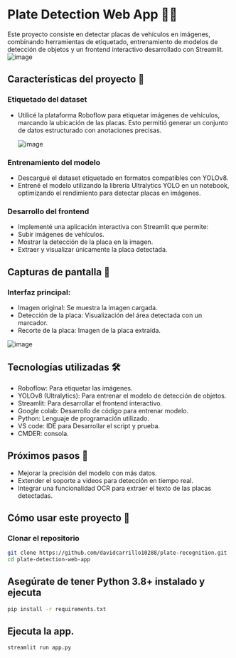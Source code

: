 # Plate Detection Web App 🚗📸
Este proyecto consiste en detectar placas de vehículos en imágenes, combinando herramientas de etiquetado, entrenamiento de modelos de detección de objetos y un frontend interactivo desarrollado con Streamlit.
![image](https://github.com/user-attachments/assets/bb609b0a-416e-40b5-a9de-442aa4dfd686)


## Características del proyecto 🌟

### Etiquetado del dataset
* Utilicé la plataforma Roboflow para etiquetar imágenes de vehículos, marcando la ubicación de las placas. Esto permitió generar un conjunto de datos estructurado con anotaciones precisas.

  ![image](https://github.com/user-attachments/assets/155644c6-d627-46e3-aab1-24a738d4bb75)

### Entrenamiento del modelo

* Descargué el dataset etiquetado en formatos compatibles con YOLOv8.
* Entrené el modelo utilizando la librería Ultralytics YOLO en un notebook, optimizando el rendimiento para detectar placas en imágenes.

### Desarrollo del frontend

* Implementé una aplicación interactiva con Streamlit que permite:
* Subir imágenes de vehículos.
* Mostrar la detección de la placa en la imagen.
* Extraer y visualizar únicamente la placa detectada.

## Capturas de pantalla 📸
### Interfaz principal:

* Imagen original: Se muestra la imagen cargada.
* Detección de la placa: Visualización del área detectada con un marcador.
* Recorte de la placa: Imagen de la placa extraída.

![image](https://github.com/user-attachments/assets/9d26d74c-8036-4c18-b20a-76071e1baa64)

## Tecnologías utilizadas 🛠️
* Roboflow: Para etiquetar las imágenes.
* YOLOv8 (Ultralytics): Para entrenar el modelo de detección de objetos.
* Streamlit: Para desarrollar el frontend interactivo.
* Google colab: Desarrollo de código para entrenar modelo.
* Python: Lenguaje de programación utilizado.
* VS code: IDE para Desarrollar el script y prueba.
* CMDER: consola.

## Próximos pasos 🚀
* Mejorar la precisión del modelo con más datos.
* Extender el soporte a videos para detección en tiempo real.
* Integrar una funcionalidad OCR para extraer el texto de las placas detectadas.

## Cómo usar este proyecto 🚀

### Clonar el repositorio
```bash
git clone https://github.com/davidcarrillo10288/plate-recognition.git
cd plate-detection-web-app
```

## Asegúrate de tener Python 3.8+ instalado y ejecuta
```bash
pip install -r requirements.txt
```

## Ejecuta la app.
```bash
streamlit run app.py
```
